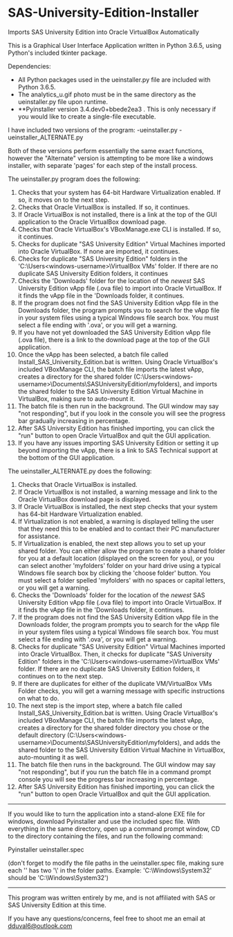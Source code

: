 # SAS-University-Edition-Installer
Imports SAS University Edition into Oracle VirtualBox Automatically

This is a Graphical User Interface Application written in Python 3.6.5, using Python's included tkinter package.

Dependencies: 
- All Python packages used in the ueinstaller.py file are included with Python 3.6.5.
- The analytics_u.gif photo must be in the same directory as the ueinstaller.py file upon runtime.
- **Pyinstaller version 3.4.dev0+bbede2ea3 . This is only necessary if you would like to create a single-file executable.

I have included two versions of the program: 
-ueinstaller.py
-ueinstaller_ALTERNATE.py

Both of these versions perform essentially the same exact functions, however the "Alternate" version is attempting to be more like a windows installer, with separate 'pages' for each step of the install process.

The ueinstaller.py program does the following:
1. Checks that your system has 64-bit Hardware Virtualization enabled. If so, it moves on to the next step.
2. Checks that Oracle VirtualBox is installed. If so, it continues.
3. If Oracle VirtualBox is not installed, there is a link at the top of the GUI application to the Oracle VirtualBox download page.
4. Checks that Oracle VirtualBox's VBoxManage.exe CLI is installed. If so, it continues.
5. Checks for duplicate "SAS University Edition" Virtual Machines imported into Oracle VirtualBox. If none are imported, it continues.
6. Checks for duplicate "SAS University Edition" folders in the 'C:\Users\<windows-username>\VirtualBox VMs\' folder. If there are no duplicate SAS University Edition folders, it continues
7. Checks the 'Downloads' folder for the location of the *newest* SAS University Edition vApp file (.ova file) to import into Oracle VirtualBox. If it finds the vApp file in the 'Downloads folder, it continues.
8. If the program does not find the SAS University Edition vApp file in the Downloads folder, the program prompts you to search for the vApp file in your system files using a typical Windows file search box. You must select a file ending with '.ova', or you will get a warning.
9. If you have not yet downloaded the SAS University Edition vApp file (.ova file), there is a link to the download page at the top of the GUI application.
10. Once the vApp has been selected, a batch file called Install_SAS_University_Edition.bat is written. Using Oracle VirtualBox's included VBoxManage CLI, the batch file imports the latest vApp, creates a directory for the shared folder (C:\Users\<windows-username>\Documents\SASUniversityEdition\myfolders), and imports the shared folder to the SAS University Edition Virtual Machine in VirtualBox, making sure to auto-mount it.
11. The batch file is then run in the background. The GUI window may say "not responding", but if you look in the console you will see the progress bar gradually increasing in percentage.
12. After SAS University Edition has finished importing, you can click the "run" button to open Oracle VirtualBox and quit the GUI application.
13. If you have any issues importing SAS University Edition or setting it up beyond importing the vApp, there is a link to SAS Technical support at the bottom of the GUI application.

The ueinstaller_ALTERNATE.py does the following:
1. Checks that Oracle VirtualBox is installed.
2. If Oracle VirtualBox is not installed, a warning message and link to the Oracle VirtualBox download page is displayed.
3. If Oracle VirtualBox is installed, the next step checks that your system has 64-bit Hardware Virtualization enabled.
4. If Virtualization is not enabled, a warning is displayed telling the user that they need this to be enabled and to contact their PC manufacturer for assistance.
5. If Virtualization is enabled, the next step allows you to set up your shared folder. You can either allow the program to create a shared folder for you at a default location (displayed on the screen for you), or you can select another 'myfolders' folder on your hard drive using a typical Windows file search box by clicking the 'choose folder' button. You must select a folder spelled 'myfolders' with no spaces or capital letters, or you will get a warning.
6. Checks the 'Downloads' folder for the location of the *newest* SAS University Edition vApp file (.ova file) to import into Oracle VirtualBox. If it finds the vApp file in the 'Downloads folder, it continues.
7. If the program does not find the SAS University Edition vApp file in the Downloads folder, the program prompts you to search for the vApp file in your system files using a typical Windows file search box. You must select a file ending with '.ova', or you will get a warning.
8. Checks for duplicate "SAS University Edition" Virtual Machines imported into Oracle VirtualBox. Then, it checks for duplicate "SAS University Edition" folders in the 'C:\Users\<windows-username>\VirtualBox VMs\' folder. If there are no duplicate SAS University Edition folders, it continues on to the next step. 
9. If there are duplicates for either of the duplicate VM/VirtualBox VMs Folder checks, you will get a warning message with specific instructions on what to do.
10. The next step is the import step, where a batch file called Install_SAS_University_Edition.bat is written. Using Oracle VirtualBox's included VBoxManage CLI, the batch file imports the latest vApp, creates a directory for the shared folder directory you chose or the default directory (C:\Users\<windows-username>\Documents\SASUniversityEdition\myfolders), and adds the shared folder to the SAS University Edition Virtual Machine in VirtualBox, auto-mounting it as well.
11. The batch file then runs in the background. The GUI window may say "not responding", but if you run the batch file in a command prompt console you will see the progress bar increasing in percentage.
12. After SAS University Edition has finished importing, you can click the "run" button to open Oracle VirtualBox and quit the GUI application.


********************************************************************************************************************************
If you would like to turn the application into a stand-alone EXE file for windows, download Pyinstaller and use the included spec file. With everything in the same directory, open up a command prompt window, CD to the directory containing the files, and run the following command:

Pyinstaller ueinstaller.spec

(don't forget to modify the file paths in the ueinstaller.spec file, making sure each '\' has two '\\' in the folder paths. Example: 'C:\Windows\System32' should be 'C:\\Windows\\System32')
********************************************************************************************************************************

This program was written entirely by me, and is not affiliated with SAS or SAS University Edition at this time.

If you have any questions/concerns, feel free to shoot me an email at dduval6@outlook.com
